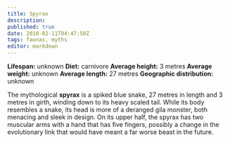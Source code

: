 ```yaml
---
title: Spyrax
description:
published: true
date: 2010-02-11T04:47:50Z
tags: faunas, myths
editor: markdown
---
```

<!-- infobox starts -->
**Lifespan:** unknown
**Diet:** carnivore
**Average height:** 3 metres
**Average weight:** unknown
**Average length:** 27 metres
**Geographic distribution:** unknown
<!-- infobox ends -->

The mythological **spyrax** is a spiked blue snake, 27 metres in length and 3 metres in girth, winding down to its heavy scaled tail. While its body resembles a snake, its head is more of a deranged gila monster, both menacing and sleek in design. On its upper half, the spyrax has two muscular arms with a hand that has five fingers, possibly a change in the evolutionary link that would have meant a far worse beast in the future.